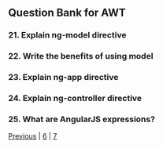## Question Bank for AWT

### 21. Explain ng-model directive

### 22. Write the benefits of using model

### 23. Explain ng-app directive

### 24. Explain ng-controller directive

### 25. What are AngularJS expressions?

[Previous](4.md) | [6](6.md) | [7](7.md)
